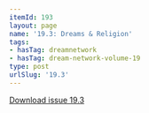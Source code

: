 ```yaml
---
itemId: 193
layout: page
name: '19.3: Dreams & Religion'
tags:
- hasTag: dreamnetwork
- hasTag: dream-network-volume-19
type: post
urlSlug: '19.3'
---
```

<a href="files/pdfs/Volume_19/19.3-Dream-Network-Vol-19-No-3.pdf" download="">Download issue 19.3</a>